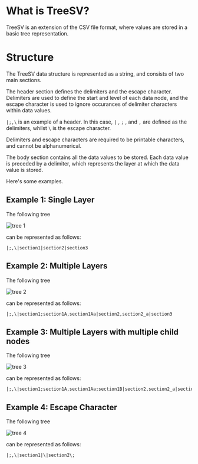 <!--- Images: https://imgur.com/a/yQcluwu --->
# What is TreeSV?
TreeSV is an extension of the CSV file format, where values are stored in a basic tree representation.

# Structure
The TreeSV data structure is represented as a string, and consists of two main sections. 

The header section defines the delimiters and the escape character. Delimiters are used to define the start and level of each data node, and the escape character is used to ignore occurances of delimiter characters within data values.

`|;,\` is an example of a header. In this case, `|` , `;` , and `,` are defined as the delimiters, whilst `\` is the escape character.

Delimiters and escape characters are required to be printable characters, and cannot be alphanumerical.

The body section contains all the data values to be stored. Each data value is preceded by a delimiter, which represents the layer at which the data value is stored. 

Here's some examples.

## Example 1: Single Layer
The following tree

![tree 1](https://i.imgur.com/ve65bbE.png)

can be represented as follows:
```
|;,\|section1|section2|section3
```

## Example 2: Multiple Layers
The following tree 

![tree 2](https://i.imgur.com/GxI8Czu.png)


can be represented as follows:
```
|;,\|section1;section1A,section1Aa|section2,section2_a|section3
```

## Example 3: Multiple Layers with multiple child nodes
The following tree

![tree 3](https://i.imgur.com/qFFlHCo.png)

can be represented as follows:
```
|;,\|section1;section1A,section1Aa;section1B|section2,section2_a|section3
```

## Example 4: Escape Character
The following tree

![tree 4](https://i.imgur.com/r5kigfp.png)

can be represented as follows:

```
|;,\|section1|\|section2\;
```